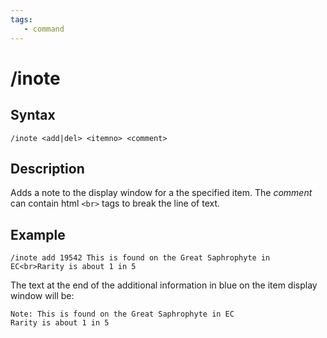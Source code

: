```yaml
---
tags:
   - command
---
```

# /inote

## Syntax
<!--cmd-syntax-start-->
```eqcommand  
/inote <add|del> <itemno> <comment>
```
<!--cmd-syntax-end-->

## Description
<!--cmd-desc-start-->
Adds a note to the display window for a the specified item. The _comment_ can contain html `<br>` tags to break the line of text.
<!--cmd-desc-end-->
## Example

```text
/inote add 19542 This is found on the Great Saphrophyte in EC<br>Rarity is about 1 in 5
```

The text at the end of the additional information in blue on the item display window will be:

```text
Note: This is found on the Great Saphrophyte in EC
Rarity is about 1 in 5
```
